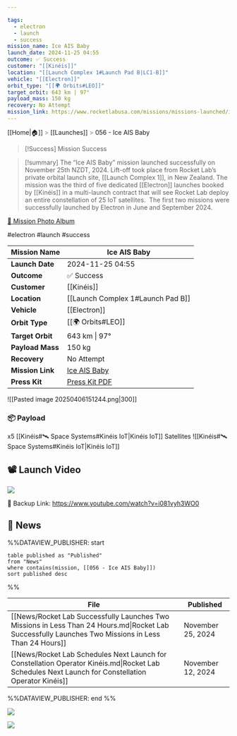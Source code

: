```yaml
---

tags:
  - electron
  - launch
  - success
mission_name: Ice AIS Baby
launch_date: 2024-11-25 04:55
outcome: ✅ Success
customer: "[[Kinéis]]"
location: "[[Launch Complex 1#Launch Pad B|LC1-B]]"
vehicle: "[[Electron]]"
orbit_type: "[[🌍 Orbits#LEO]]"
target_orbit: 643 km | 97°
payload_mass: 150 kg
recovery: No Attempt
mission_link: https://www.rocketlabusa.com/missions/missions-launched/ice-ais-baby/
---
```

[[Home|🏠]]  <span style="color: LightSlateGray">></span>  [[Launches]]  <span style="color: LightSlateGray">></span>  056 - Ice AIS Baby

>[!Success] Mission Success

>[!summary]
The “Ice AIS Baby” mission launched successfully on November 25th NZDT, 2024. Lift-off took place from Rocket Lab’s private orbital launch site, [[Launch Complex 1]], in New Zealand. The mission was the third of five dedicated [[Electron]] launches booked by [[Kinéis]] in a multi-launch contract that will see Rocket Lab deploy an entire constellation of 25 IoT satellites.  The first two missions were successfully launched by Electron in June and September 2024. 
>
[📸 Mission Photo Album](https://www.flickr.com/photos/rocketlab/albums/72177720322166233/)

#electron #launch #success

| **Mission Name** | Ice AIS Baby                                                                          |
| ---------------- | ------------------------------------------------------------------------------------- |
| **Launch Date**  | 2024-11-25 04:55                                                                      |
| **Outcome**      | ✅ Success                                                                             |
| **Customer**     | [[Kinéis]]                                                                            |
| **Location**     | [[Launch Complex 1#Launch Pad B]]                                                     |
| **Vehicle**      | [[Electron]]                                                                          |
| **Orbit Type**   | [[🌍 Orbits#LEO]]                                                                     |
| **Target Orbit** | 643 km &#124; 97°                                                                     |
| **Payload Mass** | 150 kg                                                                                |
| **Recovery**     | No Attempt                                                                            |
| **Mission Link** | [Ice AIS Baby](https://www.rocketlabusa.com/missions/missions-launched/ice-ais-baby/) |
| **Press Kit**    | [Press Kit PDF](https://rocketlabcorp.com/assets/Uploads/Ice-AIS-Baby-Press-Kit2.pdf) |

![[Pasted image 20250406151244.png|300]]

### 📦 Payload

x5 [[Kinéis#🛰️ Space Systems#Kinéis IoT|Kinéis IoT]] Satellites ![[Kinéis#🛰️ Space Systems#Kinéis IoT|Kinéis IoT]]

## 📽️ Launch Video

![](https://www.youtube.com/watch?v=i081vyh3WO0)

🔗 Backup Link: https://www.youtube.com/watch?v=i081vyh3WO0

## 📰 News
%%DATAVIEW_PUBLISHER: start
```
table published as "Published"
from "News"
where contains(mission, [[056 - Ice AIS Baby]])
sort published desc
```
%%

| File                                                                                                                                                 | Published         |
| ---------------------------------------------------------------------------------------------------------------------------------------------------- | ----------------- |
| [[News/Rocket Lab Successfully Launches Two Missions in Less Than 24 Hours.md\|Rocket Lab Successfully Launches Two Missions in Less Than 24 Hours]] | November 25, 2024 |
| [[News/Rocket Lab Schedules Next Launch for Constellation Operator Kinéis.md\|Rocket Lab Schedules Next Launch for Constellation Operator Kinéis]]   | November 12, 2024 |

%%DATAVIEW_PUBLISHER: end %%

![](https://x.com/RocketLab/status/1860780281986535895)

![](https://x.com/RocketLab/status/1860163019550192020)